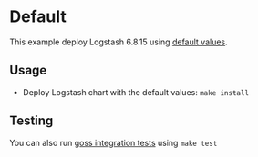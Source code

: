 # Default

This example deploy Logstash 6.8.15 using [default values][].


## Usage

* Deploy Logstash chart with the default values: `make install`


## Testing

You can also run [goss integration tests][] using `make test`


[goss integration tests]: https://github.com/elastic/helm-charts/tree/6.8/logstash/examples/default/test/goss.yaml
[default values]: https://github.com/elastic/helm-charts/tree/6.8/logstash/values.yaml
